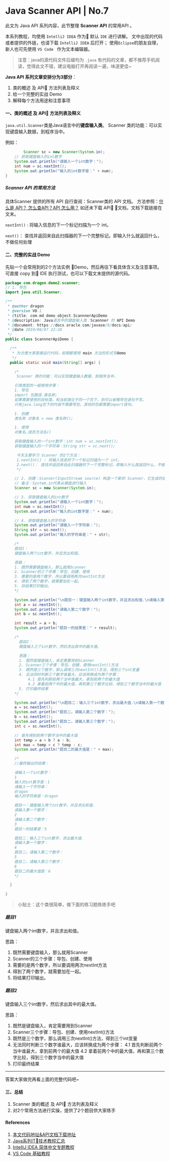 # Java Scanner API | No.7

此文为 Java API 系列内容，此节整理 **Scanner  API** 的常用API 。

本系列教程，均使用 ` IntelliJ IDEA ` 作为 默认 `IDE`  进行讲解。
文中出现的代码或者提供的外链，也请下载 ` IntelliJ IDEA ` 后打开；
使用`Eclipse`的朋友自理，新人也可先使用 `VS Code ` 作为文本编辑器。


> 注意：java的源代码文件后缀均为 `.java` 
> 有代码的文章，都不推荐手机阅读，觉得此文不错，建议电脑打开再阅读一遍，味道更佳~

**Java API  系列文章安排分为3部分**：

1. 类的概述 及 API 方法列表及释义
2. 给一个完整的实战 Demo
3. 解释每个方法用途和注意事项

#### 一、类的概述 及 API 方法列表及释义

`java.util.Scanner`类是Java语言中的**键盘输入类**。
Scanner 类的功能：可以实现键盘输入数据，到程序当中。

例如：

```java
		Scanner sc = new Scanner(System.in);
    // 获取键盘输入的int数字
    System.out.println("请输入一个int数字：");
    int num = sc.nextInt();
    System.out.println("输入的int数字是：" + num);
}
```

##### Scanner API 的常用方法

具体Scanner 提供的所有 API 自行查阅：Scanner类的 API 文档。
方法参照：[什么是 API？ 怎么查API？API 怎么用？](./05.api-doc-read-tutorial.md)
如还未下载	API 文档，文档下载链接在文末。

`nextInt()` : 将输入信息的下一个标记扫描为一个 int。

`next()`： 查找并返回来自此扫描器的下一个完整标记。即输入什么就返回什么，不做任何处理

#### 二、完整的实战 Demo

先贴一个会常用到的2个方法实例 Demo，然后再往下看具体含义及注意事项。
可直接 copy 到 IDE 执行测试，也可以下载文末提供的源代码。

```java
package com.dragon.demo2.scanner;
// 1. 导包
import java.util.Scanner;

/**
 * @author dragon
 * @version V0.1
 * @title: com.md.demo.object.ScannnerApiDemo
 * @description: Java语言中的键盘输入类：Scannner 的 API Demo
 * @document: https://docs.oracle.com/javase/8/docs/api/
 * @date 2019/08/07 22:28
 */
public class ScannnerApiDemo {

  /**
   * 为方便大家直接运行代码，前期都使用 main 方法的形式写demo
   */
  public static void main(String[] args) {

    /*
     Scanner 类的功能：可以实现键盘输入数据，到程序当中。

    引用类型的一般使用步骤：
    1. 导包
    import 包路径.类名称;
    如果需要使用的目标类，和当前类位于同一个包下，则可以省略导包语句不写。
    只有java.lang包下的内容不需要导包，其他的包都需要import语句。

    1. 创建
    类名称 对象名 = new 类名称();

    1. 使用
    对象名.成员方法名()

    获取键盘输入的一个int数字：int num = sc.nextInt();
    获取键盘输入的一个字符串：String str = sc.next();

     今天主要学习 Scanner 的2个方法：
     1.nextInt() : 将输入信息的下一个标记扫描为一个 int。
     2.next()： 查找并返回来自此扫描器的下一个完整标记。即输入什么就返回什么，不做任何处理
     */

    // 2. 创建：Scanner(InputStream source) 构造一个新的 Scanner，它生成的值是从指定的输入流扫描的。
    // 备注：System.in代表从键盘进行输入
    Scanner sc = new Scanner(System.in);

    // 3. 获取键盘输入的int数字
    System.out.println("请输入一个int数字：");
    int num = sc.nextInt();
    System.out.println("输入的int数字是：" + num);

    // 4. 获取键盘输入的字符串
    System.out.println("请输入一个字符串：");
    String str = sc.next();
    System.out.println("输入的字符串是：" + str);

    /*
    题目1：
    键盘输入两个int数字，并且求出和值。

    思路：
    1. 既然需要键盘输入，那么就用Scanner
    2. Scanner的三个步骤：导包、创建、使用
    3. 需要的是两个数字，所以要调用两次nextInt方法
    4. 得到了两个数字，就需要加在一起。
    5. 将结果打印输出。
    */

    System.out.println("\n题目一：键盘输入两个int数字，并且求出和值.\n请输入第一个数字：");
    int a = sc.nextInt();
    System.out.println("请输入第二个数字：");
    int b = sc.nextInt();

    int result = a + b;
    System.out.println("题目一的结果是：" + result);

    /*
      题目2：
      键盘输入三个int数字，然后求出其中的最大值。

      思路：
      1. 既然是键盘输入，肯定需要用到Scanner
      2. Scanner三个步骤：导包、创建、使用nextInt()方法
      3. 既然是三个数字，那么调用三次nextInt()方法，得到三个int变量
      4. 无法同时判断三个数字谁最大，应该转换成为两个步骤：
          4.1 首先判断前两个当中谁最大，拿到前两个的最大值
          4.2 拿着前两个中的最大值，再和第三个数字比较，得到三个数字当中的最大值
      5. 打印最终结果
    */

    System.out.println("\n题目二：输入三个int数字，求出最大值.\n请输入第一个数字：");
    a = sc.nextInt();
    System.out.println("题目二，请输入第二个数字：");
    b = sc.nextInt();
    System.out.println("题目二，请输入第三个数字：");
    int c = sc.nextInt();

    // 首先得到前两个数字当中的最大值
    int temp = a > b ? a : b;
    int max = temp > c ? temp : c;
    System.out.println("题目二的最大值是：" + max);

    /*
    //最终输出的结果：

    请输入一个int数字：
    1
    输入的int数字是：1
    请输入一个字符串：
    dragon
    输入的字符串是：dragon

    题目一：键盘输入两个int数字，并且求出和值.
    请输入第一个数字：
    2
    请输入第二个数字：
    3
    题目一的结果是：5

    题目二：输入三个int数字，求出最大值.
    请输入第一个数字：
    4
    题目二，请输入第二个数字：
    5
    题目二，请输入第三个数字：
    6
    题目二的最大值是：6
    */

  }

}
```

> 小贴士：这个类很简单，做下面的练习题练练手吧

##### 题目1

键盘输入两个int数字，并且求出和值。

思路：
1. 既然需要键盘输入，那么就用Scanner
2. Scanner的三个步骤：导包、创建、使用
3. 需要的是两个数字，所以要调用两次nextInt方法
4. 得到了两个数字，就需要加在一起。
5. 将结果打印输出。

##### 题目2

键盘输入三个int数字，然后求出其中的最大值。

思路：
1. 既然是键盘输入，肯定需要用到Scanner
2. Scanner三个步骤：导包、创建、使用nextInt()方法
3. 既然是三个数字，那么调用三次nextInt()方法，得到三个int变量
4. 无法同时判断三个数字谁最大，应该转换成为两个步骤：
	4.1 首先判断前两个当中谁最大，拿到前两个的最大值
	4.2 拿着前两个中的最大值，再和第三个数字比较，得到三个数字当中的最大值
5. 打印最终结果

---

答案大家做完再看上面的完整代码吧~


#### 三、总结

1. Scanner 类的概述 及 API 方法列表及释义
2. 对2个常用方法进行实操，提供了2个题目供大家练手

#### References

1. [本文代码地址&API文档下载地址](https://github.com/mr-dragon/java-basic-demo)
2. [Java系列IT技术教程汇总](http://mp.weixin.qq.com/mp/homepage?__biz=MzAwMTE2MzA1Mg==&hid=3)
3. [IntelliJ IDEA 简体中文专题教程](https://github.com/judasn/IntelliJ-IDEA-Tutorial)
4. [VS Code 基础教程](https://mp.weixin.qq.com/s/E2uhf2a6TAPHTxltkq-9hw)
